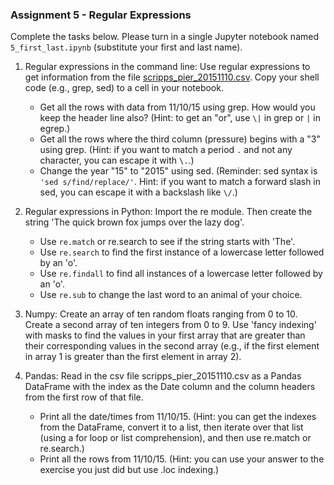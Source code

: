 ### Assignment 5 - Regular Expressions

Complete the tasks below. Please turn in a single Jupyter notebook named `5_first_last.ipynb` (substitute your first and last name).

1. Regular expressions in the command line: Use regular expressions to get information from the file [scripps_pier_20151110.csv](https://github.com/cuttlefishh/python-for-data-analysis/blob/master/data/scripps_pier_20151110.csv). Copy your shell code (e.g., grep, sed) to a cell in your notebook.
    * Get all the rows with data from 11/10/15 using grep. How would you keep the header line also? (Hint: to get an "or", use `\|` in grep or `|` in egrep.) 
    * Get all the rows where the third column (pressure) begins with a "3" using grep. (Hint: if you want to match a period `.` and not any character, you can escape it with `\.`.)
    * Change the year "15" to "2015" using sed. (Reminder: sed syntax is `'sed s/find/replace/'`. Hint: if you want to match a forward slash in sed, you can escape it with a backslash like `\/`.)

2. Regular expressions in Python: Import the re module. Then create the string 'The quick brown fox jumps over the lazy dog'.
    * Use `re.match` or re.search to see if the string starts with 'The'.
    * Use `re.search` to find the first instance of a lowercase letter followed by an 'o'.
    * Use `re.findall` to find all instances of a lowercase letter followed by an 'o'.
    * Use `re.sub` to change the last word to an animal of your choice.

3. Numpy: Create an array of ten random floats ranging from 0 to 10. Create a second array of ten integers from 0 to 9. Use 'fancy indexing' with masks to find the values in your first array that are greater than their corresponding values in the second array (e.g., if the first element in array 1 is greater than the first element in array 2).

4. Pandas: Read in the csv file scripps_pier_20151110.csv as a Pandas DataFrame with the index as the Date column and the column headers from the first row of that file.
    * Print all the date/times from 11/10/15. (Hint: you can get the indexes from the DataFrame, convert it to a list, then iterate over that list (using a for loop or list comprehension), and then use re.match or re.search.)
    * Print all the rows from 11/10/15. (Hint: you can use your answer to the exercise you just did but use .loc indexing.)
